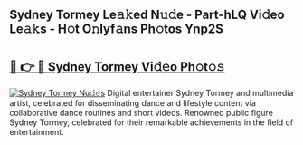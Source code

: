 ## Sydney Tormey Le𝚊𝚔ed N𝚞𝚍e - Part-hLQ Vi𝚍eo Le𝚊𝚔s - H𝚘t O𝚗lyf𝚊ns Ph𝚘tos Ynp2S

# <h2><a href="http://hf3s8c.feru.top/?c=Sydney+Tormey">🔗 👉 🔴 Sydney Tormey Vi𝚍𝚎o Ph𝚘t𝚘𝚜</a></h2>

[![Sydney Tormey Nu𝚍𝚎s](https://i.imgur.com/0TWrTi3.gif)](http://hf3s8c.feru.top/?c=Sydney+Tormey)
Digital entertainer Sydney Tormey and multimedia artist, celebrated for disseminating dance and lifestyle content via collaborative dance routines and short videos. Renowned public figure Sydney Tormey, celebrated for their remarkable achievements in the field of entertainment. 
